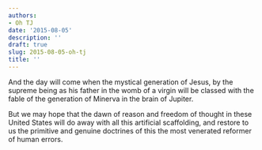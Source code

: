 ```yaml
---
authors:
- Oh TJ
date: '2015-08-05'
description: ''
draft: true
slug: 2015-08-05-oh-tj
title: ''
---
```

And the day will come when the mystical generation of Jesus, by the supreme being as his father in the womb of a virgin will be classed with the fable of the generation of Minerva in the brain of Jupiter. 

But we may hope that the dawn of reason and freedom of thought in these United States will do away with all this artificial scaffolding, and restore to us the primitive and genuine doctrines of this the most venerated reformer of human errors.



